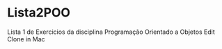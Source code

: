 Lista2POO
=========

Lista 1 de Exercicios da disciplina Programação Orientado a Objetos Edit Clone in Mac